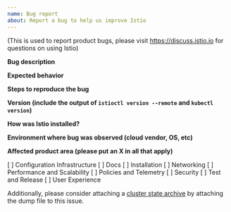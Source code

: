 ```yaml
---
name: Bug report
about: Report a bug to help us improve Istio
---
```

(This is used to report product bugs, please visit <https://discuss.istio.io> for questions on using Istio)

**Bug description**

**Expected behavior**

**Steps to reproduce the bug**

**Version (include the output of `istioctl version --remote` and `kubectl version`)**

**How was Istio installed?**

**Environment where bug was observed (cloud vendor, OS, etc)**

**Affected product area (please put an X in all that apply)**

[ ] Configuration Infrastructure
[ ] Docs
[ ] Installation
[ ] Networking
[ ] Performance and Scalability
[ ] Policies and Telemetry
[ ] Security
[ ] Test and Release
[ ] User Experience

Additionally, please consider attaching a [cluster state archive](http://istio.io/help/bugs/#generating-a-cluster-state-archive) by attaching
the dump file to this issue.

